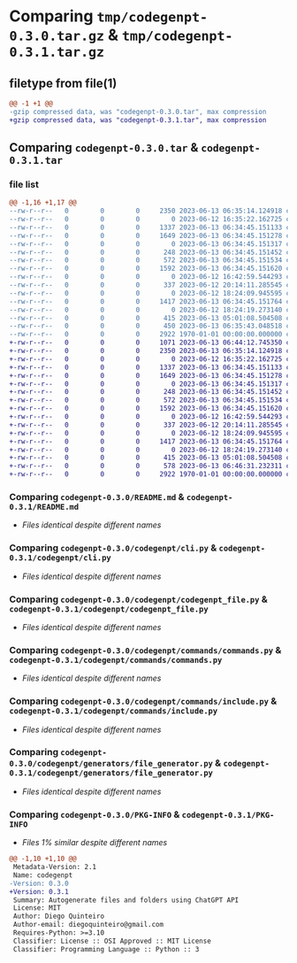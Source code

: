 # Comparing `tmp/codegenpt-0.3.0.tar.gz` & `tmp/codegenpt-0.3.1.tar.gz`

## filetype from file(1)

```diff
@@ -1 +1 @@
-gzip compressed data, was "codegenpt-0.3.0.tar", max compression
+gzip compressed data, was "codegenpt-0.3.1.tar", max compression
```

## Comparing `codegenpt-0.3.0.tar` & `codegenpt-0.3.1.tar`

### file list

```diff
@@ -1,16 +1,17 @@
--rw-r--r--   0        0        0     2350 2023-06-13 06:35:14.124918 codegenpt-0.3.0/README.md
--rw-r--r--   0        0        0        0 2023-06-12 16:35:22.162725 codegenpt-0.3.0/codegenpt/__init__.py
--rw-r--r--   0        0        0     1337 2023-06-13 06:34:45.151133 codegenpt-0.3.0/codegenpt/cli.py
--rw-r--r--   0        0        0     1649 2023-06-13 06:34:45.151278 codegenpt-0.3.0/codegenpt/codegenpt_file.py
--rw-r--r--   0        0        0        0 2023-06-13 06:34:45.151317 codegenpt-0.3.0/codegenpt/commands/__init__.py
--rw-r--r--   0        0        0      248 2023-06-13 06:34:45.151452 codegenpt-0.3.0/codegenpt/commands/command.py
--rw-r--r--   0        0        0      572 2023-06-13 06:34:45.151534 codegenpt-0.3.0/codegenpt/commands/commands.py
--rw-r--r--   0        0        0     1592 2023-06-13 06:34:45.151620 codegenpt-0.3.0/codegenpt/commands/include.py
--rw-r--r--   0        0        0        0 2023-06-12 16:42:59.544293 codegenpt-0.3.0/codegenpt/filesystem/__init__.py
--rw-r--r--   0        0        0      337 2023-06-12 20:14:11.285545 codegenpt-0.3.0/codegenpt/filesystem/file_discovery.py
--rw-r--r--   0        0        0        0 2023-06-12 18:24:09.945595 codegenpt-0.3.0/codegenpt/generators/__init__.py
--rw-r--r--   0        0        0     1417 2023-06-13 06:34:45.151764 codegenpt-0.3.0/codegenpt/generators/file_generator.py
--rw-r--r--   0        0        0        0 2023-06-12 18:24:19.273140 codegenpt-0.3.0/codegenpt/llm/__init__.py
--rw-r--r--   0        0        0      415 2023-06-13 05:01:08.504508 codegenpt-0.3.0/codegenpt/llm/llm.py
--rw-r--r--   0        0        0      450 2023-06-13 06:35:43.048518 codegenpt-0.3.0/pyproject.toml
--rw-r--r--   0        0        0     2922 1970-01-01 00:00:00.000000 codegenpt-0.3.0/PKG-INFO
+-rw-r--r--   0        0        0     1071 2023-06-13 06:44:12.745350 codegenpt-0.3.1/LICENSE
+-rw-r--r--   0        0        0     2350 2023-06-13 06:35:14.124918 codegenpt-0.3.1/README.md
+-rw-r--r--   0        0        0        0 2023-06-12 16:35:22.162725 codegenpt-0.3.1/codegenpt/__init__.py
+-rw-r--r--   0        0        0     1337 2023-06-13 06:34:45.151133 codegenpt-0.3.1/codegenpt/cli.py
+-rw-r--r--   0        0        0     1649 2023-06-13 06:34:45.151278 codegenpt-0.3.1/codegenpt/codegenpt_file.py
+-rw-r--r--   0        0        0        0 2023-06-13 06:34:45.151317 codegenpt-0.3.1/codegenpt/commands/__init__.py
+-rw-r--r--   0        0        0      248 2023-06-13 06:34:45.151452 codegenpt-0.3.1/codegenpt/commands/command.py
+-rw-r--r--   0        0        0      572 2023-06-13 06:34:45.151534 codegenpt-0.3.1/codegenpt/commands/commands.py
+-rw-r--r--   0        0        0     1592 2023-06-13 06:34:45.151620 codegenpt-0.3.1/codegenpt/commands/include.py
+-rw-r--r--   0        0        0        0 2023-06-12 16:42:59.544293 codegenpt-0.3.1/codegenpt/filesystem/__init__.py
+-rw-r--r--   0        0        0      337 2023-06-12 20:14:11.285545 codegenpt-0.3.1/codegenpt/filesystem/file_discovery.py
+-rw-r--r--   0        0        0        0 2023-06-12 18:24:09.945595 codegenpt-0.3.1/codegenpt/generators/__init__.py
+-rw-r--r--   0        0        0     1417 2023-06-13 06:34:45.151764 codegenpt-0.3.1/codegenpt/generators/file_generator.py
+-rw-r--r--   0        0        0        0 2023-06-12 18:24:19.273140 codegenpt-0.3.1/codegenpt/llm/__init__.py
+-rw-r--r--   0        0        0      415 2023-06-13 05:01:08.504508 codegenpt-0.3.1/codegenpt/llm/llm.py
+-rw-r--r--   0        0        0      578 2023-06-13 06:46:31.232311 codegenpt-0.3.1/pyproject.toml
+-rw-r--r--   0        0        0     2922 1970-01-01 00:00:00.000000 codegenpt-0.3.1/PKG-INFO
```

### Comparing `codegenpt-0.3.0/README.md` & `codegenpt-0.3.1/README.md`

 * *Files identical despite different names*

### Comparing `codegenpt-0.3.0/codegenpt/cli.py` & `codegenpt-0.3.1/codegenpt/cli.py`

 * *Files identical despite different names*

### Comparing `codegenpt-0.3.0/codegenpt/codegenpt_file.py` & `codegenpt-0.3.1/codegenpt/codegenpt_file.py`

 * *Files identical despite different names*

### Comparing `codegenpt-0.3.0/codegenpt/commands/commands.py` & `codegenpt-0.3.1/codegenpt/commands/commands.py`

 * *Files identical despite different names*

### Comparing `codegenpt-0.3.0/codegenpt/commands/include.py` & `codegenpt-0.3.1/codegenpt/commands/include.py`

 * *Files identical despite different names*

### Comparing `codegenpt-0.3.0/codegenpt/generators/file_generator.py` & `codegenpt-0.3.1/codegenpt/generators/file_generator.py`

 * *Files identical despite different names*

### Comparing `codegenpt-0.3.0/PKG-INFO` & `codegenpt-0.3.1/PKG-INFO`

 * *Files 1% similar despite different names*

```diff
@@ -1,10 +1,10 @@
 Metadata-Version: 2.1
 Name: codegenpt
-Version: 0.3.0
+Version: 0.3.1
 Summary: Autogenerate files and folders using ChatGPT API
 License: MIT
 Author: Diego Quinteiro
 Author-email: diegoquinteiro@gmail.com
 Requires-Python: >=3.10
 Classifier: License :: OSI Approved :: MIT License
 Classifier: Programming Language :: Python :: 3
```

